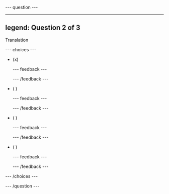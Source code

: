 
--- question ---

---
legend: Question 2 of 3
---

Translation

--- choices ---

- (x) 

  --- feedback ---

  --- /feedback ---

- ( ) 

  --- feedback ---

  --- /feedback ---

- ( ) 

  --- feedback ---

  --- /feedback ---

- ( ) 

  --- feedback ---

  --- /feedback ---

--- /choices ---

--- /question ---
